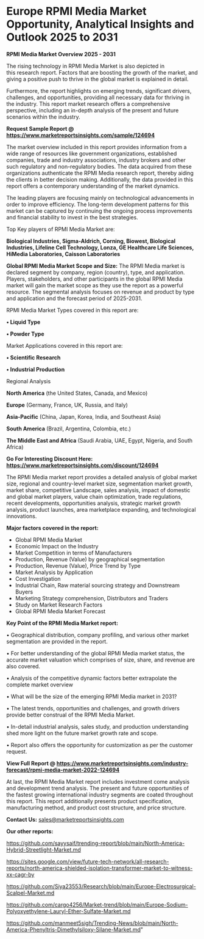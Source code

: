 # Europe RPMI Media Market Opportunity, Analytical Insights and Outlook 2025 to 2031

<Strong> RPMI Media Market Overview 2025 - 2031</strong>

The rising technology in RPMI Media Market is also depicted in this research report. Factors that are boosting the growth of the market, and giving a positive push to thrive in the global market is explained in detail.

Furthermore, the report highlights on emerging trends, significant drivers, challenges, and opportunities, providing all necessary data for thriving in the industry. This report market research offers a comprehensive perspective, including an in-depth analysis of the present and future scenarios within the industry.

<strong>Request Sample Report @ <a href=https://www.marketreportsinsights.com/sample/124694>https://www.marketreportsinsights.com/sample/124694</a></strong>

The market overview included in this report provides information from a wide range of resources like government organizations, established companies, trade and industry associations, industry brokers and other such regulatory and non-regulatory bodies. The data acquired from these organizations authenticate the RPMI Media research report, thereby aiding the clients in better decision making. Additionally, the data provided in this report offers a contemporary understanding of the market dynamics.

The leading players are focusing mainly on technological advancements in order to improve efficiency. The long-term development patterns for this market can be captured by continuing the ongoing process improvements and financial stability to invest in the best strategies.

Top Key players of RPMI Media Market are:

<strong>Biological Industries, Sigma-Aldrich, Corning, Biowest, Biological Industries, Lifeline Cell Technology, Lonza, GE Healthcare Life Sciences, HiMedia Laboratories, Caisson Laboratories</strong>

<strong><b>Global RPMI Media Market Scope and Size:</b></strong>
The RPMI Media market is declared segment by company, region (country), type, and application. Players, stakeholders, and other participants in the global RPMI Media market will gain the market scope as they use the report as a powerful resource. The segmental analysis focuses on revenue and product by type and application and the forecast period of 2025-2031.

RPMI Media Market Types covered in this report are:

<strong>• Liquid Type

• Powder Type</strong>

Market Applications covered in this report are:

<strong>• Scientific Research

• Industrial Production</strong> 

Regional Analysis

<strong>North America</strong> (the United States, Canada, and Mexico)

<strong>Europe</strong> (Germany, France, UK, Russia, and Italy)

<strong>Asia-Pacific</strong> (China, Japan, Korea, India, and Southeast Asia)

<strong>South America</strong> (Brazil, Argentina, Colombia, etc.)

<strong>The Middle East and Africa</strong> (Saudi Arabia, UAE, Egypt, Nigeria, and South Africa)

<strong>Go For Interesting Discount Here: <a href=https://www.marketreportsinsights.com/discount/124694>https://www.marketreportsinsights.com/discount/124694</a></strong>

The RPMI Media market report provides a detailed analysis of global market size, regional and country-level market size, segmentation market growth, market share, competitive Landscape, sales analysis, impact of domestic and global market players, value chain optimization, trade regulations, recent developments, opportunities analysis, strategic market growth analysis, product launches, area marketplace expanding, and technological innovations.

<strong><b>Major factors covered in the report:</b></strong>
<ul>
  <li>Global RPMI Media Market </li>
  <li>Economic Impact on the Industry</li>
  <li>Market Competition in terms of Manufacturers</li>
  <li>Production, Revenue (Value) by geographical segmentation</li>
  <li>Production, Revenue (Value), Price Trend by Type</li>
  <li>Market Analysis by Application</li>
  <li>Cost Investigation</li>
  <li>Industrial Chain, Raw material sourcing strategy and Downstream Buyers</li>
  <li>Marketing Strategy comprehension, Distributors and Traders</li>
  <li>Study on Market Research Factors</li>
  <li>Global RPMI Media Market Forecast</li>
</ul>

<strong><b>Key Point of the RPMI Media Market report:</b></strong>

• Geographical distribution, company profiling, and various other market segmentation are provided in the report.

• For better understanding of the global RPMI Media market status, the accurate market valuation which comprises of size, share, and revenue are also covered.

• Analysis of the competitive dynamic factors better extrapolate the complete market overview

• What will be the size of the emerging RPMI Media market in 2031?

• The latest trends, opportunities and challenges, and growth drivers provide better construal of the RPMI Media Market.

• In-detail industrial analysis, sales study, and production understanding shed more light on the future market growth rate and scope.

• Report also offers the opportunity for customization as per the customer request.

<strong><b>View Full Report @ <a href=https://www.marketreportsinsights.com/industry-forecast/rpmi-media-market-2022-124694>https://www.marketreportsinsights.com/industry-forecast/rpmi-media-market-2022-124694</a></b></strong>


At last, the RPMI Media Market report includes investment come analysis and development trend analysis. The present and future opportunities of the fastest growing international industry segments are coated throughout this report. This report additionally presents product specification, manufacturing method, and product cost structure, and price structure.

<strong>Contact Us:</strong>
sales@marketreportsinsights.com

<strong>Our other reports:</strong>

<a href=https://github.com/sayysaif/trending-report/blob/main/North-America-Hybrid-Streetlight-Market.md>https://github.com/sayysaif/trending-report/blob/main/North-America-Hybrid-Streetlight-Market.md</a>

<a href=https://sites.google.com/view/future-tech-network/all-research-reports/north-america-shielded-isolation-transformer-market-to-witness-xx-cagr-by>https://sites.google.com/view/future-tech-network/all-research-reports/north-america-shielded-isolation-transformer-market-to-witness-xx-cagr-by</a>

<a href=https://github.com/Siya23553/Research/blob/main/Europe-Electrosurgical-Scalpel-Market.md>https://github.com/Siya23553/Research/blob/main/Europe-Electrosurgical-Scalpel-Market.md</a>

<a href=https://github.com/cargo4256/Market-trend/blob/main/Europe-Sodium-Polyoxyethylene-Lauryl-Ether-Sulfate-Market.md>https://github.com/cargo4256/Market-trend/blob/main/Europe-Sodium-Polyoxyethylene-Lauryl-Ether-Sulfate-Market.md</a>

<a href=https://github.com/manmeet5sigh/Trending-News/blob/main/North-America-Phenyltris-Dimethylsiloxy-Silane-Market.md>https://github.com/manmeet5sigh/Trending-News/blob/main/North-America-Phenyltris-Dimethylsiloxy-Silane-Market.md</a>"
